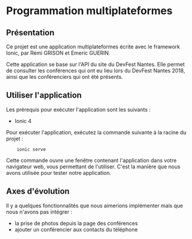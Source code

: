 # Programmation multiplateformes

## Présentation

Ce projet est une application multiplateformes écrite avec le framework Ionic, par Rémi GRISON et Emeric GUERIN.

Cette application se base sur l'API du site du DevFest Nantes. Elle permet de consulter les conférences qui ont eu lieu lors du DevFest Nantes 2018, ainsi que les conférenciers qui ont été présents.

## Utiliser l'application

Les prérequis pour exécuter l'application sont les suivants :
- Ionic 4

Pour exécuter l'application, exécutez la commande suivante à la racine du projet :

        ionic serve

Cette commande ouvre une fenêtre contenant l'application dans votre navigateur web, vous permettant de l'utiliser. C'est la manière que nous avons utilisée pour tester notre application.

## Axes d'évolution

Il y a quelques fonctionnalités que nous aimerions implémenter mais que nous n'avons pas intégrer :
- la prise de photos depuis la page des conférences
- ajouter un conférencier aux contacts du téléphone

